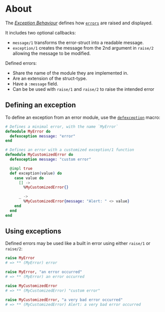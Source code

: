 # About

The [_Exception Behaviour_][exception-behaviour] defines how [`errors`][getting-started-errors] are raised and displayed.

It includes two optional callbacks:

- `message/1` transforms the error-struct into a readable message.
- `exception/1` creates the message from the 2nd argument in `raise/2` allowing the message to be modified.

Defined errors:

- Share the name of the module they are implemented in.
- Are an extension of the struct-type.
- Have a `:message` field.
- Can be be used with `raise/1` and `raise/2` to raise the intended error

## Defining an exception

To define an exception from an error module, use the [`defexception`][defexception] macro:

```elixir
# Defines a minimal error, with the name `MyError`
defmodule MyError do
  defexception message: "error"
end

# Defines an error with a customized exception/1 function
defmodule MyCustomizedError do
  defexception message: "custom error"

  @impl true
  def exception(value) do
    case value do
      [] ->
        %MyCustomizedError{}

      _ ->
        %MyCustomizedError{message: "Alert: " <> value}
    end
  end
end
```

## Using exceptions

Defined errors may be used like a built in error using either `raise/1` or `raise/2`:

```elixir
raise MyError
# => ** (MyError) error

raise MyError, "an error occurred"
# => ** (MyError) an error occurred

raise MyCustomizedError
# => ** (MyCustomizedError) "custom error"

raise MyCustomizedError, "a very bad error occurred"
# => ** (MyCustomizedError) Alert: a very bad error occurred
```

[getting-started-errors]: https://hexdocs.pm/elixir/try-catch-and-rescue.html#errors
[defexception]: https://hexdocs.pm/elixir/Kernel.html#defexception/1
[exception-behaviour]: https://hexdocs.pm/elixir/Exception.html
